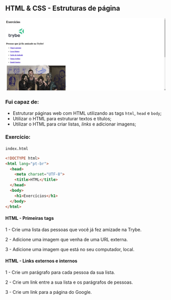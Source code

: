 ## HTML & CSS - Estruturas de página

![Preview da Página](preview.jpg)

### Fui capaz de:
- Estruturar páginas web com HTML utilizando as tags `html`, `head` e `body`;
- Utilizar o HTML para estruturar textos e títulos;
- Utilizar o HTML para criar listas, _links_ e adicionar imagens;

### Exercício:


`index.html`

~~~html
<!DOCTYPE html>
<html lang="pt-br">
  <head>
    <meta charset="UTF-8">
    <title>HTML</title>
  </head>
  <body>
    <h1>Exercícios</h1>
  </body>
</html>
~~~

#### HTML - Primeiras tags

1 - Crie uma lista das pessoas que você já fez amizade na Trybe.

2 - Adicione uma imagem que venha de uma URL externa.

3 - Adicione uma imagem que está no seu computador, local.

#### HTML - Links externos e internos

1 - Crie um parágrafo para cada pessoa da sua lista.

2 - Crie um link entre a sua lista e os parágrafos de pessoas.

3 - Crie um link para a página do Google.